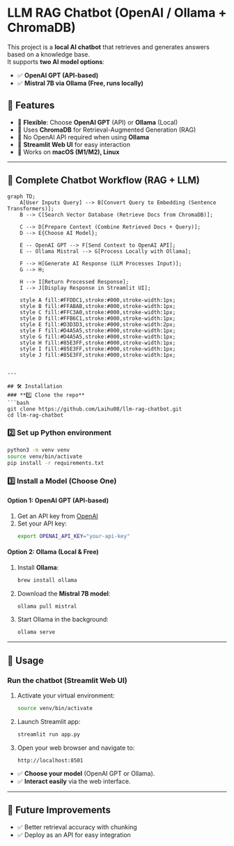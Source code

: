 # LLM RAG Chatbot (OpenAI / Ollama + ChromaDB)

This project is a **local AI chatbot** that retrieves and generates answers based on a knowledge base.  
It supports **two AI model options**:
- ✅ **OpenAI GPT (API-based)**
- ✅ **Mistral 7B via Ollama (Free, runs locally)**

## 🚀 Features
- 🔹 **Flexible**: Choose **OpenAI GPT** (API) or **Ollama** (Local)
- 🔹 Uses **ChromaDB** for Retrieval-Augmented Generation (RAG)
- 🔹 No OpenAI API required when using **Ollama**
- 🔹 **Streamlit Web UI** for easy interaction
- 🔹 Works on **macOS (M1/M2), Linux**

---
## 🔄 Complete Chatbot Workflow (RAG + LLM)

```mermaid
graph TD;
    A[User Inputs Query] --> B[Convert Query to Embedding (Sentence Transformers)];
    B --> C[Search Vector Database (Retrieve Docs from ChromaDB)];
    
    C --> D[Prepare Context (Combine Retrieved Docs + Query)];
    D --> E{Choose AI Model};

    E -- OpenAI GPT --> F[Send Context to OpenAI API];
    E -- Ollama Mistral --> G[Process Locally with Ollama];

    F --> H[Generate AI Response (LLM Processes Input)];
    G --> H;
    
    H --> I[Return Processed Response];
    I --> J[Display Response in Streamlit UI];

    style A fill:#FFDDC1,stroke:#000,stroke-width:1px;
    style B fill:#FFABAB,stroke:#000,stroke-width:1px;
    style C fill:#FFC3A0,stroke:#000,stroke-width:1px;
    style D fill:#FFB6C1,stroke:#000,stroke-width:1px;
    style E fill:#D3D3D3,stroke:#000,stroke-width:2px;
    style F fill:#D4A5A5,stroke:#000,stroke-width:1px;
    style G fill:#D4A5A5,stroke:#000,stroke-width:1px;
    style H fill:#85E3FF,stroke:#000,stroke-width:1px;
    style I fill:#85E3FF,stroke:#000,stroke-width:1px;
    style J fill:#85E3FF,stroke:#000,stroke-width:1px;


---

## 🛠 Installation
### **1️⃣ Clone the repo**
```bash
git clone https://github.com/Laihu08/llm-rag-chatbot.git
cd llm-rag-chatbot
```

### **2️⃣ Set up Python environment**
```bash
python3 -m venv venv
source venv/bin/activate
pip install -r requirements.txt
```

### **3️⃣ Install a Model (Choose One)**
#### **Option 1: OpenAI GPT (API-based)**
1. Get an API key from [OpenAI](https://platform.openai.com/)
2. Set your API key:
   ```bash
   export OPENAI_API_KEY="your-api-key"
   ```

#### **Option 2: Ollama (Local & Free)**
1. Install **Ollama**:
   ```bash
   brew install ollama
   ```
2. Download the **Mistral 7B model**:
   ```bash
   ollama pull mistral
   ```
3. Start Ollama in the background:
   ```bash
   ollama serve
   ```

---

## 💬 Usage
### **Run the chatbot (Streamlit Web UI)**

1. Activate your virtual environment:
   ```bash
   source venv/bin/activate
   ```

2. Launch Streamlit app:
   ```bash
   streamlit run app.py
   ```

3. Open your web browser and navigate to:
   ```
   http://localhost:8501
   ```

- ✅ **Choose your model** (OpenAI GPT or Ollama).
- ✅ **Interact easily** via the web interface.

---

## 🎯 Future Improvements
- ✅ Better retrieval accuracy with chunking
- ✅ Deploy as an API for easy integration

